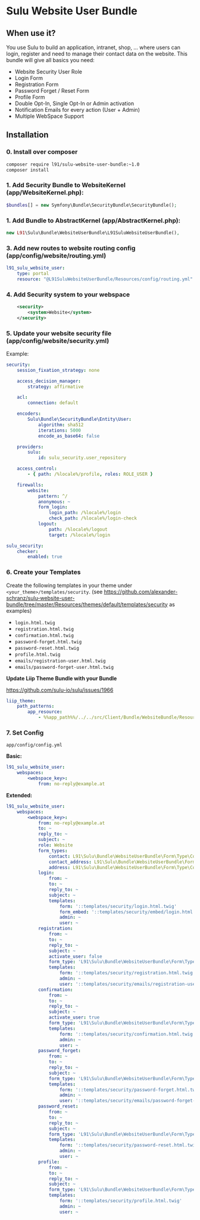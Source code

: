 # Sulu Website User Bundle

## When use it?

You use Sulu to build an application, intranet, shop, ... where users can login, register and need to manage their 
contact data on the website. This bundle will give all basics you need:

 - Website Security User Role
 - Login Form
 - Registration Form
 - Password Forget / Reset Form
 - Profile Form
 - Double Opt-In, Single Opt-In or Admin activation
 - Notification Emails for every action (User + Admin)
 - Multiple WebSpace Support

## Installation

### 0. Install over composer

```bash
composer require l91/sulu-website-user-bundle:~1.0
composer install
```

### 1. Add Security Bundle to WebsiteKernel (app/WebsiteKernel.php):

```php
$bundles[] = new Symfony\Bundle\SecurityBundle\SecurityBundle();
```
 
### 1. Add Bundle to AbstractKernel (app/AbstractKernel.php):

```php
new L91\Sulu\Bundle\WebsiteUserBundle\L91SuluWebsiteUserBundle(),
 ```

### 3. Add new routes to website routing config (app/config/website/routing.yml)

```yml
l91_sulu_website_user:
    type: portal
    resource: "@L91SuluWebsiteUserBundle/Resources/config/routing.yml"
```

### 4. Add Security system to your webspace

```xml
    <security>
        <system>Website</system>
    </security>
```

### 5. Update your website security file (app/config/website/security.yml)

Example:

```yml
security:
    session_fixation_strategy: none

    access_decision_manager:
        strategy: affirmative

    acl:
        connection: default

    encoders:
        Sulu\Bundle\SecurityBundle\Entity\User:
            algorithm: sha512
            iterations: 5000
            encode_as_base64: false

    providers:
        sulu:
            id: sulu_security.user_repository

    access_control:
        - { path: /%locale%/profile, roles: ROLE_USER }

    firewalls:
        website:
            pattern: ^/
            anonymous: ~
            form_login:
                login_path: /%locale%/login
                check_path: /%locale%/login-check
            logout:
                path: /%locale%/logout
                target: /%locale%/login

sulu_security:
    checker:
        enabled: true
```

### 6. Create your Templates

Create the following templates in your theme under `<your_theme>/templates/security`.
(see https://github.com/alexander-schranz/sulu-website-user-bundle/tree/master/Resources/themes/default/templates/security as examples)

 - `login.html.twig`
 - `registration.html.twig`
 - `confirmation.html.twig`
 - `password-forget.html.twig`
 - `password-reset.html.twig`
 - `profile.html.twig`
 - `emails/registration-user.html.twig`
 - `emails/password-forget-user.html.twig`
 
**Update Liip Theme Bundle with your Bundle**

https://github.com/sulu-io/sulu/issues/1966

```yml
liip_theme:
    path_patterns:
        app_resource:
            - %%app_path%%/../../src/Client/Bundle/WebsiteBundle/Resources/themes/%%current_theme%%/%%template%%
```

### 7. Set Config

`app/config/config.yml`

**Basic:**

```yml
l91_sulu_website_user:
    webspaces:
        <webspace_key>:
            from: no-reply@example.at
```

**Extended:**

```yml
l91_sulu_website_user:
    webspaces:
        <webspace_key>:
            from: no-reply@example.at
            to: ~
            reply_to: ~
            subject: ~
            role: Website
            form_types:
                contact: L91\Sulu\Bundle\WebsiteUserBundle\Form\Type\ContactType
                contact_address: L91\Sulu\Bundle\WebsiteUserBundle\Form\Type\ContactAddressType
                address: L91\Sulu\Bundle\WebsiteUserBundle\Form\Type\ContactAddressType
            login:
                from: ~
                to: ~
                reply_to: ~
                subject: ~
                templates:
                    form: '::templates/security/login.html.twig'
                    form_embed: '::templates/security/embed/login.html.twig'
                    admin: ~
                    user: ~
            registration:
                from: ~
                to: ~
                reply_to: ~
                subject: ~
                activate_user: false
                form_type: 'L91\Sulu\Bundle\WebsiteUserBundle\Form\Type\RegistrationType'
                templates:
                    form: '::templates/security/registration.html.twig'
                    admin: ~
                    user: '::templates/security/emails/registration-user.html.twig'
            confirmation:
                from: ~
                to: ~
                reply_to: ~
                subject: ~
                activate_user: true
                form_type: 'L91\Sulu\Bundle\WebsiteUserBundle\Form\Type\ConfirmationType'
                templates:
                    form: '::templates/security/confirmation.html.twig'
                    admin: ~
                    user: ~
            password_forget:
                from: ~
                to: ~
                reply_to: ~
                subject: ~
                form_type: 'L91\Sulu\Bundle\WebsiteUserBundle\Form\Type\PasswordForgetType'
                templates:
                    form: '::templates/security/password-forget.html.twig'
                    admin: ~
                    user: '::templates/security/emails/password-forget-user.html.twig'
            password_reset:
                from: ~
                to: ~
                reply_to: ~
                subject: ~
                form_type: 'L91\Sulu\Bundle\WebsiteUserBundle\Form\Type\PasswordResetType'
                templates:
                    form: '::templates/security/password-reset.html.twig'
                    admin: ~
                    user: ~
            profile:
                from: ~
                to: ~
                reply_to: ~
                subject: ~
                form_type: 'L91\Sulu\Bundle\WebsiteUserBundle\Form\Type\ProfileType'
                templates:
                    form: '::templates/security/profile.html.twig'
                    admin: ~
                    user: ~
```
